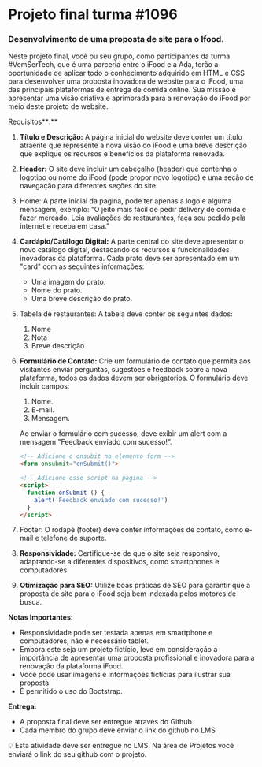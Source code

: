# Projeto final turma #1096

### Desenvolvimento de uma proposta de site para o Ifood.

Neste projeto final, você ou seu grupo, como participantes da turma #VemSerTech, que é uma parceria entre o iFood e a Ada, terão a oportunidade de aplicar todo o conhecimento adquirido em HTML e CSS para desenvolver uma proposta inovadora de website para o iFood, uma das principais plataformas de entrega de comida online. Sua missão é apresentar uma visão criativa e aprimorada para a renovação do iFood por meio deste projeto de website.

Requisitos**:**

1. **Título e Descrição:** A página inicial do website deve conter um título atraente que represente a nova visão do iFood e uma breve descrição que explique os recursos e benefícios da plataforma renovada.
2. **Header:** O site deve incluir um cabeçalho (header) que contenha o logotipo ou nome do iFood (pode propor novo logotipo) e uma seção de navegação para diferentes seções do site. 
3. Home: A parte inicial da pagina, pode ter apenas a logo e alguma mensagem, exemplo: “O jeito mais fácil de pedir delivery de comida e fazer mercado. Leia avaliações de restaurantes, faça seu pedido pela internet e receba em casa.”
4. **Cardápio/Catálogo Digital:** A parte central do site deve apresentar o novo catálogo digital, destacando os recursos e funcionalidades inovadoras da plataforma. Cada prato deve ser apresentado em um "card" com as seguintes informações:
    - Uma imagem do prato.
    - Nome do prato.
    - Uma breve descrição do prato.
5. Tabela de restaurantes: A tabela deve conter os seguintes dados:
    1. Nome
    2. Nota
    3. Breve descrição
6. **Formulário de Contato:** Crie um formulário de contato que permita aos visitantes enviar perguntas, sugestões e feedback sobre a nova plataforma, todos os dados devem ser obrigatórios. O formulário deve incluir campos:
    1. Nome.
    2. E-mail.
    3. Mensagem.
    
    Ao enviar o formulário com sucesso, deve exibir um alert com a mensagem "Feedback enviado com sucesso!”.
    
    ```html
    <!-- Adicione o onsubit no elemento form -->
    <form onsubmit="onSubmit()">
    
    <!-- Adicione esse script na pagina -->
    <script>
      function onSubmit () {
        alert('Feedback enviado com sucesso!')
      }
    </script>
    ```
    
7. Footer: O rodapé (footer) deve conter informações de contato, como e-mail e telefone de suporte.
8. **Responsividade:** Certifique-se de que o site seja responsivo, adaptando-se a diferentes dispositivos, como smartphones e computadores.
9. **Otimização para SEO:** Utilize boas práticas de SEO para garantir que a proposta de site para o iFood seja bem indexada pelos motores de busca.

**Notas Importantes:**

- Responsividade pode ser testada apenas em smartphone e computadores, não é necessário tablet.
- Embora este seja um projeto fictício, leve em consideração a importância de apresentar uma proposta profissional e inovadora para a renovação da plataforma iFood.
- Você pode usar imagens e informações fictícias para ilustrar sua proposta.
- É permitido o uso do Bootstrap.

**Entrega:**

- A proposta final deve ser entregue através do Github
- Cada membro do grupo deve enviar o link do github no LMS

<aside>
💡 Esta atividade deve ser entregue no LMS. Na área de Projetos você enviará o link do seu github com o projeto.

</aside>

